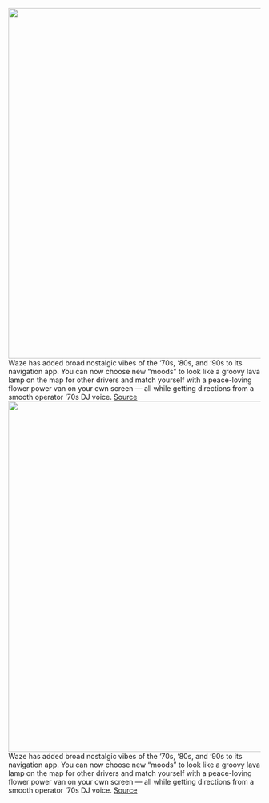 <img src='https://cdn.vox-cdn.com/thumbor/0xEpUoKUs_6BWV3K_ZWW7lc6oKA=/0x0:1000x564/1200x800/filters:focal(420x202:580x362)/cdn.vox-cdn.com/uploads/chorus_image/image/70754386/Decades_KeyVisual_Blog_Opt1.max_1000x1000.0.png' width='700px' /><br/>
Waze has added broad nostalgic vibes of the ‘70s, ‘80s, and ‘90s to its navigation app. You can now choose new “moods” to look like a groovy lava lamp on the map for other drivers and match yourself with a peace-loving flower power van on your own screen — all while getting directions from a smooth operator ‘70s DJ voice.
<a href='https://www.theverge.com/2022/4/15/23026901/waze-navigation-retro-mode-1970-80-80-radio-dj'> Source <a/><img src='https://cdn.vox-cdn.com/thumbor/0xEpUoKUs_6BWV3K_ZWW7lc6oKA=/0x0:1000x564/1200x800/filters:focal(420x202:580x362)/cdn.vox-cdn.com/uploads/chorus_image/image/70754386/Decades_KeyVisual_Blog_Opt1.max_1000x1000.0.png' width='700px' /><br/>
Waze has added broad nostalgic vibes of the ‘70s, ‘80s, and ‘90s to its navigation app. You can now choose new “moods” to look like a groovy lava lamp on the map for other drivers and match yourself with a peace-loving flower power van on your own screen — all while getting directions from a smooth operator ‘70s DJ voice.
<a href='https://www.theverge.com/2022/4/15/23026901/waze-navigation-retro-mode-1970-80-80-radio-dj'> Source <a/>